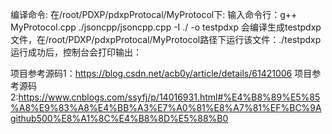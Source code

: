 编译命令: 
    在/root/PDXP/pdxpProtocal/MyProtocol下:
    输入命令行：g++ MyProtocol.cpp ./jsoncpp/jsoncpp.cpp -I ./ -o testpdxp
    会编译生成testpdxp 文件，在/root/PDXP/pdxpProtocal/MyProtocol路径下运行该文件：./testpdxp 
运行成功后，控制台会打印输出：
<!-- 
    msg1 parser successful!
    msg2 parser successful!
    Head[VER=1,MID=12345,SID=987654321,DID=123456789,BID=987654321,Number=1,FLAG=0,BACKUP=0,DATE=1229,TIME=123456,LEN=71],Body:{"key":"id","op":"set","value":"9856"}

    Head[VER=1,MID=54321,SID=123456789,DID=987654321,BID=123456789,Number=2,FLAG=1,BACKUP=0,DATE=1229,TIME=654321,LEN=56],Body:{"key":"id","op":"get"}
-->

项目参考源码1：https://blog.csdn.net/acb0y/article/details/61421006
项目参考源码2:https://www.cnblogs.com/ssyfj/p/14016931.html#%E4%B8%89%E5%85%A8%E9%83%A8%E4%BB%A3%E7%A0%81%E8%A7%81%EF%BC%9Agithub500%E8%A1%8C%E4%B8%8D%E5%88%B0